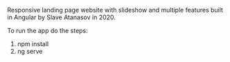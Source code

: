 Responsive landing page website with slideshow and multiple features built in Angular by Slave Atanasov in 2020.

To run the app do the steps: 
  1. npm install
  2. ng serve
